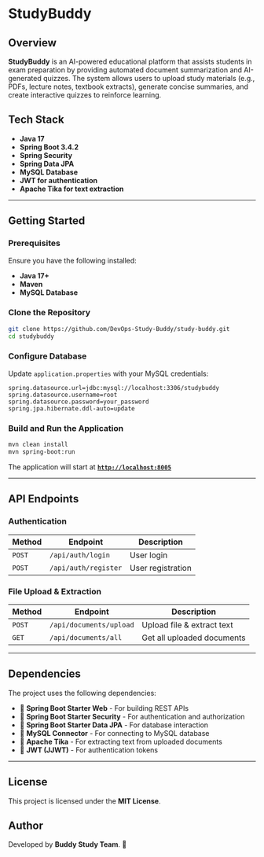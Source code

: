# StudyBuddy

## Overview
**StudyBuddy** is an AI-powered educational platform that assists students in exam preparation by providing automated document summarization and AI-generated quizzes. The system allows users to upload study materials (e.g., PDFs, lecture notes, textbook extracts), generate concise summaries, and create interactive quizzes to reinforce learning.


## Tech Stack
- **Java 17**
- **Spring Boot 3.4.2**
- **Spring Security**
- **Spring Data JPA**
- **MySQL Database**
- **JWT for authentication**
- **Apache Tika for text extraction**

---

## Getting Started

### Prerequisites
Ensure you have the following installed:
- **Java 17+**
- **Maven**
- **MySQL Database**

### Clone the Repository
```sh
git clone https://github.com/DevOps-Study-Buddy/study-buddy.git
cd studybuddy
```

### Configure Database
Update `application.properties` with your MySQL credentials:
```properties
spring.datasource.url=jdbc:mysql://localhost:3306/studybuddy
spring.datasource.username=root
spring.datasource.password=your_password
spring.jpa.hibernate.ddl-auto=update
```

### Build and Run the Application
```sh
mvn clean install
mvn spring-boot:run
```

The application will start at **[`http://localhost:8005`](http://localhost:8005)**

---

## API Endpoints

### **Authentication**
| Method | Endpoint       | Description       |
|--------|--------------|------------------|
| `POST`   | `/api/auth/login`  | User login       |
| `POST`   | `/api/auth/register`  | User registration |

### **File Upload & Extraction**
| Method | Endpoint         | Description       |
|--------|----------------|------------------|
| `POST`   | `/api/documents/upload` | Upload file & extract text |
| `GET`    | `/api/documents/all` | Get all uploaded documents |

---

## Dependencies
The project uses the following dependencies:
- 📌 **Spring Boot Starter Web** - For building REST APIs
- 📌 **Spring Boot Starter Security** - For authentication and authorization
- 📌 **Spring Boot Starter Data JPA** - For database interaction
- 📌 **MySQL Connector** - For connecting to MySQL database
- 📌 **Apache Tika** - For extracting text from uploaded documents
- 📌 **JWT (JJWT)** - For authentication tokens

---

## License
This project is licensed under the **MIT License**.

## Author
Developed by **Buddy Study Team**. 🚀

